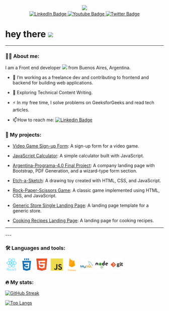 <div id="header" style="text-align: center;">
  <img src="https://github.com/santicuda/santicuda/assets/97795897/d9a25bdb-2ac0-40c9-85b9-092f6134d205" width="250"/>
  
  <div id="badges">
    <a href="https://www.linkedin.com/in/santiagocuda/">
      <img src="https://img.shields.io/badge/LinkedIn-blue?style=for-the-badge&logo=linkedin&logoColor=white" alt="LinkedIn Badge"/>
    </a>
    <a href="your-youtube-URL">
      <img src="https://img.shields.io/badge/YouTube-red?style=for-the-badge&logo=youtube&logoColor=white" alt="Youtube Badge"/>
    </a>
    <a href="your-twitter-URL">
      <img src="https://img.shields.io/badge/Twitter-blue?style=for-the-badge&logo=twitter&logoColor=white" alt="Twitter Badge"/>
    </a>
  </div>
</div>
  
    
<h1>
  hey there
  <img src="https://media.giphy.com/media/hvRJCLFzcasrR4ia7z/giphy.gif" width="30px"/>
</h1>
  
  ---
  
  ### :man_technologist: About me:
  I am a Front end developer <img src="https://media.giphy.com/media/WUlplcMpOCEmTGBtBW/giphy.gif" width="30"> from Buenos Aires, Argentina.
  
  - :telescope: I’m working as a freelance dev and contributing to frontend and backend for building web applications.
  
  - :seedling: Exploring Technical Content Writing.
  
  - :zap: In my free time, I solve problems on GeeksforGeeks and read tech articles.
  
  - :mailbox:How to reach me: [![Linkedin Badge](https://img.shields.io/badge/-santicuda-blue?style=flat&logo=Linkedin&logoColor=white)](https://www.linkedin.com/in/santiagocuda/)
  
    
  ### :rocket: My projects:

  
  <div style="text-align:left">
  
  - [Video Game Sign-up Form](https://santicuda.github.io/sign-up-form/): A sign-up form for a video game.
  
  - [JavaScript Calculator](https://cryptododo04.github.io/odin-calculator/): A simple calculator built with JavaScript.
  
  - [Argentina-Programa-4.0 Final Project](https://cryptododo04.github.io/argentina-programa-trabajo-integrador/): A company landing page with Bootstrap, PDF Generation, and a wizard-type form section.
  
  - [Etch-a-Sketch](https://cryptododo04.github.io/etchASketch/): A drawing toy created with HTML, CSS, and JavaScript.
  
  - [Rock-Paper-Scissors Game](https://cryptododo04.github.io/rock-paper-scissors/): A classic game implemented using HTML, CSS, and JavaScript.
  
  - [Generic Store Single Landing Page](https://cryptododo04.github.io/landing-page/): A landing page template for a generic store.
  
  - [Cooking Recipes Landing Page](https://cryptododo04.github.io/odin-recipes/): A landing page for cooking recipes.  
  ---
  
</div>
  ---
  
  ### :hammer_and_wrench: Languages and tools:
  <div>
    <img src="https://github.com/devicons/devicon/blob/master/icons/react/react-original-wordmark.svg" title="React" alt="React" width="40" height="40"/>&nbsp;
    <img src="https://github.com/devicons/devicon/blob/master/icons/css3/css3-plain-wordmark.svg"  title="CSS3" alt="CSS" width="40" height="40"/>&nbsp;
    <img src="https://github.com/devicons/devicon/blob/master/icons/html5/html5-original.svg" title="HTML5" alt="HTML" width="40" height="40"/>&nbsp;
    <img src="https://github.com/devicons/devicon/blob/master/icons/javascript/javascript-original.svg" title="JavaScript" alt="JavaScript" width="40" height="40"/>&nbsp;
    <img src="https://github.com/devicons/devicon/blob/master/icons/firebase/firebase-plain-wordmark.svg" title="Firebase" alt="Firebase" width="40" height="40"/>&nbsp;
    <img src="https://github.com/devicons/devicon/blob/master/icons/mysql/mysql-original-wordmark.svg" title="MySQL"  alt="MySQL" width="40" height="40"/>&nbsp;
    <img src="https://github.com/devicons/devicon/blob/master/icons/nodejs/nodejs-original-wordmark.svg" title="NodeJS" alt="NodeJS" width="40" height="40"/>&nbsp;
    <img src="https://github.com/devicons/devicon/blob/master/icons/git/git-original-wordmark.svg" title="Git" **alt="Git" width="40" height="40"/>
  </div>
  
  ### :fire: My stats:
  [![GitHub Streak](http://github-readme-streak-stats.herokuapp.com?user=cryptododo04&theme=dark&hide_longest_streak=true)](https://git.io/streak-stats)
  
  [![Top Langs](https://github-readme-stats.vercel.app/api/top-langs/?username=cryptododo04&layout=compact&theme=vision-friendly-dark)](https://github.com/anuraghazra/github-readme-stats)
